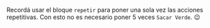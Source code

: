 Recordá usar el bloque `repetir` para poner una sola vez las acciones repetitivas. Con esto no es necesario poner 5 veces `Sacar Verde`. :wink:
